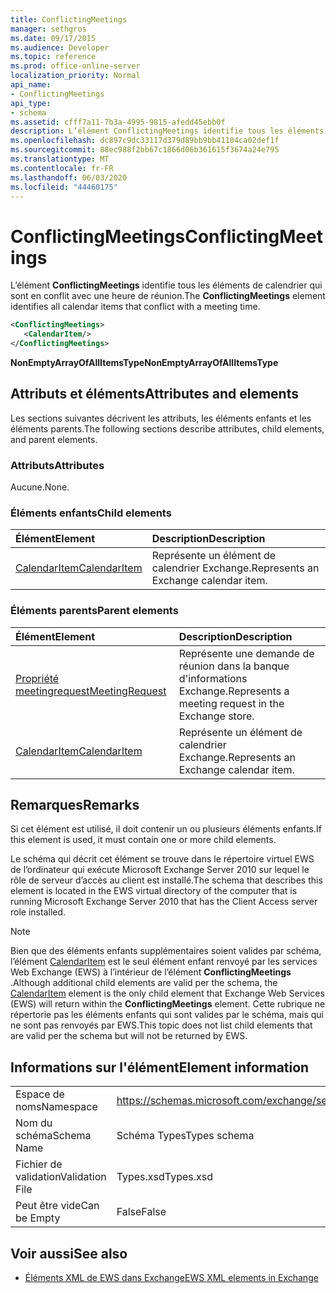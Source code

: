 ```yaml
---
title: ConflictingMeetings
manager: sethgros
ms.date: 09/17/2015
ms.audience: Developer
ms.topic: reference
ms.prod: office-online-server
localization_priority: Normal
api_name:
- ConflictingMeetings
api_type:
- schema
ms.assetid: cfff7a11-7b3a-4995-9815-afedd45ebb0f
description: L’élément ConflictingMeetings identifie tous les éléments de calendrier qui sont en conflit avec une heure de réunion.
ms.openlocfilehash: dc897c9dc33117d379d89bb9bb41104ca02def1f
ms.sourcegitcommit: 88ec988f2bb67c1866d06b361615f3674a24e795
ms.translationtype: MT
ms.contentlocale: fr-FR
ms.lasthandoff: 06/03/2020
ms.locfileid: "44460175"
---
```

# <a name="conflictingmeetings"></a><span data-ttu-id="cec67-103">ConflictingMeetings</span><span class="sxs-lookup"><span data-stu-id="cec67-103">ConflictingMeetings</span></span>

<span data-ttu-id="cec67-104">L’élément **ConflictingMeetings** identifie tous les éléments de calendrier qui sont en conflit avec une heure de réunion.</span><span class="sxs-lookup"><span data-stu-id="cec67-104">The **ConflictingMeetings** element identifies all calendar items that conflict with a meeting time.</span></span> 
  
```xml
<ConflictingMeetings>
   <CalendarItem/>
</ConflictingMeetings>
```

 <span data-ttu-id="cec67-105">**NonEmptyArrayOfAllItemsType**</span><span class="sxs-lookup"><span data-stu-id="cec67-105">**NonEmptyArrayOfAllItemsType**</span></span>
## <a name="attributes-and-elements"></a><span data-ttu-id="cec67-106">Attributs et éléments</span><span class="sxs-lookup"><span data-stu-id="cec67-106">Attributes and elements</span></span>

<span data-ttu-id="cec67-107">Les sections suivantes décrivent les attributs, les éléments enfants et les éléments parents.</span><span class="sxs-lookup"><span data-stu-id="cec67-107">The following sections describe attributes, child elements, and parent elements.</span></span>
  
### <a name="attributes"></a><span data-ttu-id="cec67-108">Attributs</span><span class="sxs-lookup"><span data-stu-id="cec67-108">Attributes</span></span>

<span data-ttu-id="cec67-109">Aucune.</span><span class="sxs-lookup"><span data-stu-id="cec67-109">None.</span></span>
  
### <a name="child-elements"></a><span data-ttu-id="cec67-110">Éléments enfants</span><span class="sxs-lookup"><span data-stu-id="cec67-110">Child elements</span></span>

|<span data-ttu-id="cec67-111">**Élément**</span><span class="sxs-lookup"><span data-stu-id="cec67-111">**Element**</span></span>|<span data-ttu-id="cec67-112">**Description**</span><span class="sxs-lookup"><span data-stu-id="cec67-112">**Description**</span></span>|
|:-----|:-----|
|[<span data-ttu-id="cec67-113">CalendarItem</span><span class="sxs-lookup"><span data-stu-id="cec67-113">CalendarItem</span></span>](calendaritem.md) <br/> |<span data-ttu-id="cec67-114">Représente un élément de calendrier Exchange.</span><span class="sxs-lookup"><span data-stu-id="cec67-114">Represents an Exchange calendar item.</span></span>  <br/> |
   
### <a name="parent-elements"></a><span data-ttu-id="cec67-115">Éléments parents</span><span class="sxs-lookup"><span data-stu-id="cec67-115">Parent elements</span></span>

|<span data-ttu-id="cec67-116">**Élément**</span><span class="sxs-lookup"><span data-stu-id="cec67-116">**Element**</span></span>|<span data-ttu-id="cec67-117">**Description**</span><span class="sxs-lookup"><span data-stu-id="cec67-117">**Description**</span></span>|
|:-----|:-----|
|[<span data-ttu-id="cec67-118">Propriété meetingrequest</span><span class="sxs-lookup"><span data-stu-id="cec67-118">MeetingRequest</span></span>](meetingrequest.md) <br/> |<span data-ttu-id="cec67-119">Représente une demande de réunion dans la banque d'informations Exchange.</span><span class="sxs-lookup"><span data-stu-id="cec67-119">Represents a meeting request in the Exchange store.</span></span>  <br/> |
|[<span data-ttu-id="cec67-120">CalendarItem</span><span class="sxs-lookup"><span data-stu-id="cec67-120">CalendarItem</span></span>](calendaritem.md) <br/> |<span data-ttu-id="cec67-121">Représente un élément de calendrier Exchange.</span><span class="sxs-lookup"><span data-stu-id="cec67-121">Represents an Exchange calendar item.</span></span>  <br/> |
   
## <a name="remarks"></a><span data-ttu-id="cec67-122">Remarques</span><span class="sxs-lookup"><span data-stu-id="cec67-122">Remarks</span></span>

<span data-ttu-id="cec67-123">Si cet élément est utilisé, il doit contenir un ou plusieurs éléments enfants.</span><span class="sxs-lookup"><span data-stu-id="cec67-123">If this element is used, it must contain one or more child elements.</span></span>
  
<span data-ttu-id="cec67-124">Le schéma qui décrit cet élément se trouve dans le répertoire virtuel EWS de l’ordinateur qui exécute Microsoft Exchange Server 2010 sur lequel le rôle de serveur d’accès au client est installé.</span><span class="sxs-lookup"><span data-stu-id="cec67-124">The schema that describes this element is located in the EWS virtual directory of the computer that is running Microsoft Exchange Server 2010 that has the Client Access server role installed.</span></span>
  
> [!NOTE]
> <span data-ttu-id="cec67-125">Bien que des éléments enfants supplémentaires soient valides par schéma, l’élément [CalendarItem](calendaritem.md) est le seul élément enfant renvoyé par les services Web Exchange (EWS) à l’intérieur de l’élément **ConflictingMeetings** .</span><span class="sxs-lookup"><span data-stu-id="cec67-125">Although additional child elements are valid per the schema, the [CalendarItem](calendaritem.md) element is the only child element that Exchange Web Services (EWS) will return within the **ConflictingMeetings** element.</span></span> <span data-ttu-id="cec67-126">Cette rubrique ne répertorie pas les éléments enfants qui sont valides par le schéma, mais qui ne sont pas renvoyés par EWS.</span><span class="sxs-lookup"><span data-stu-id="cec67-126">This topic does not list child elements that are valid per the schema but will not be returned by EWS.</span></span> 
  
## <a name="element-information"></a><span data-ttu-id="cec67-127">Informations sur l'élément</span><span class="sxs-lookup"><span data-stu-id="cec67-127">Element information</span></span>

|||
|:-----|:-----|
|<span data-ttu-id="cec67-128">Espace de noms</span><span class="sxs-lookup"><span data-stu-id="cec67-128">Namespace</span></span>  <br/> |https://schemas.microsoft.com/exchange/services/2006/types  <br/> |
|<span data-ttu-id="cec67-129">Nom du schéma</span><span class="sxs-lookup"><span data-stu-id="cec67-129">Schema Name</span></span>  <br/> |<span data-ttu-id="cec67-130">Schéma Types</span><span class="sxs-lookup"><span data-stu-id="cec67-130">Types schema</span></span>  <br/> |
|<span data-ttu-id="cec67-131">Fichier de validation</span><span class="sxs-lookup"><span data-stu-id="cec67-131">Validation File</span></span>  <br/> |<span data-ttu-id="cec67-132">Types.xsd</span><span class="sxs-lookup"><span data-stu-id="cec67-132">Types.xsd</span></span>  <br/> |
|<span data-ttu-id="cec67-133">Peut être vide</span><span class="sxs-lookup"><span data-stu-id="cec67-133">Can be Empty</span></span>  <br/> |<span data-ttu-id="cec67-134">False</span><span class="sxs-lookup"><span data-stu-id="cec67-134">False</span></span>  <br/> |
   
## <a name="see-also"></a><span data-ttu-id="cec67-135">Voir aussi</span><span class="sxs-lookup"><span data-stu-id="cec67-135">See also</span></span>



- [<span data-ttu-id="cec67-136">Éléments XML de EWS dans Exchange</span><span class="sxs-lookup"><span data-stu-id="cec67-136">EWS XML elements in Exchange</span></span>](ews-xml-elements-in-exchange.md)

